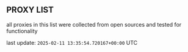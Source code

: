 ## PROXY LIST

all proxies in this list were collected from open sources and tested for functionality

last update: `2025-02-11 13:35:54.720167+00:00` UTC